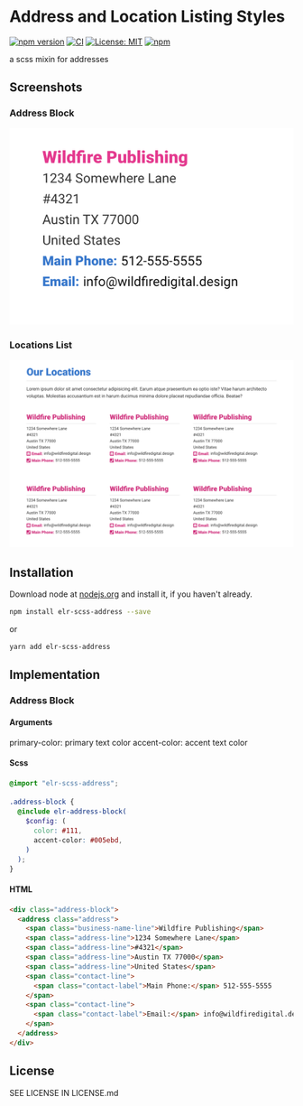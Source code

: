 # Address and Location Listing Styles

[![npm version](http://img.shields.io/npm/v/elr-scss-address.svg)](https://www.npmjs.org/package/elr-scss-address)
[![CI](https://github.com/Beth3346/elr-scss-address/actions/workflows/node.js.yml/badge.svg)](https://github.com/Beth3346/elr-scss-address/actions/workflows/node.js.yml)
[![License: MIT](https://img.shields.io/badge/License-MIT-yellow.svg)](https://opensource.org/licenses/MIT)
[![npm](https://img.shields.io/npm/dm/elr-scss-address.svg?style=flat)](https://npmjs.com/package/elr-scss-address)

a scss mixin for addresses

## Screenshots

### Address Block

![Screenshot of address block](./src/screenshot.png)

### Locations List

![Screenshot of locations list](./src/screenshot-locations.png)

## Installation

Download node at [nodejs.org](http://nodejs.org) and install it, if you haven't already.

```sh
npm install elr-scss-address --save
```

or

```sh
yarn add elr-scss-address
```

## Implementation

### Address Block

#### Arguments

primary-color: primary text color
accent-color: accent text color

#### Scss

```scss
@import "elr-scss-address";

.address-block {
  @include elr-address-block(
    $config: (
      color: #111,
      accent-color: #005ebd,
    )
  );
}
```

#### HTML

```html
<div class="address-block">
  <address class="address">
    <span class="business-name-line">Wildfire Publishing</span>
    <span class="address-line">1234 Somewhere Lane</span>
    <span class="address-line">#4321</span>
    <span class="address-line">Austin TX 77000</span>
    <span class="address-line">United States</span>
    <span class="contact-line">
      <span class="contact-label">Main Phone:</span> 512-555-5555
    </span>
    <span class="contact-line">
      <span class="contact-label">Email:</span> info@wildfiredigital.design
    </span>
  </address>
</div>
```

## License

SEE LICENSE IN LICENSE.md

